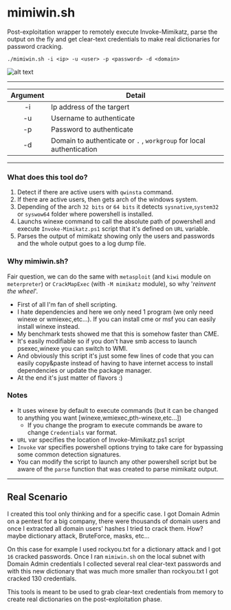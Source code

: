 # mimiwin.sh
Post-exploitation wrapper to remotely execute Invoke-Mimikatz, parse the output on the fly and get clear-text credentials to make real dictionaries for password cracking.

`./mimiwin.sh -i <ip> -u <user> -p <password> -d <domain>`

![alt text](https://github.com/hecky/mimiwin.sh/raw/master/mimiwin_example.png "mimiwin.sh")

---
|Argument|Detail|
|:------:|------|
|-i|Ip address of the targert|
|-u|Username to authenticate|
|-p|Password to authenticate|
|-d|Domain to authenticate or `.` , `workgroup` for local authentication|

---
### What does this tool do?
1. Detect if there are active users with `qwinsta` command.
2. If there are active users, then gets arch of the windows system.
3. Depending of the arch `32 bits` or `64 bits` it detects `sysnative`,`system32` or `syswow64` folder where powershell is installed.
4. Launchs winexe command to call the absolute path of powershell and execute `Invoke-Mimikatz.ps1` script that it's defined on `URL` variable.
5. Parses the output of mimikatz showing only the users and passwords and the whole output goes to a log dump file.


### Why mimiwin.sh?

Fair question, we can do the same with `metasploit` (and `kiwi` module on `meterpreter`) or `CrackMapExec` (with `-M mimikatz` module), so why '*reinvent the wheel*'.

* First of all I'm fan of shell scripting.
* I hate dependencies and here we only need 1 program (we only need winexe or wmiexec,etc...). If you can install cme or msf you can easily install winexe instead.
* My benchmark tests showed me that this is somehow faster than CME.
* It's easily modifiable so if you don't have smb access to launch psexec,winexe you can switch to WMI.
* And obviously this script it's just some few lines of code that you can easily copy&paste instead of having to have internet access to install dependencies or update the package manager.
* At the end it's just matter of flavors :)


### Notes
* It uses winexe by default to execute commands (but it can be changed to anything you want [winexe,wmiexec,pth-winexe,etc...])
  * If you change the program to execute commands be aware to change `Credentials` var format.
* `URL` var specifies the location of Invoke-Mimikatz.ps1 script
* `Invoke` var specifies powershell options trying to take care for bypassing some common detection signatures.
* You can modify the script to launch any other powershell script but be aware of the `parse` function that was created to parse mimikatz output.


---
## Real Scenario

I created this tool only thinking and for a specific case. I got Domain Admin on a pentest for a big company, there were thousands of domain users and once I extracted all domain users' hashes I tried to crack them. How? maybe dictionary attack, BruteForce, masks, etc...

On this case for example I used rockyou.txt for a dictionary attack and I got `16` cracked passwords. Once I ran `mimiwin.sh` on the local subnet with Domain Admin credentials I collected several real clear-text passwords and with this new dictionary that was much more smaller than rockyou.txt I got cracked 130 credentials.

This tools is meant to be used to grab clear-text credentials from memory to create real dictionaries on the post-exploitation phase.
